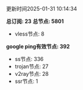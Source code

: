 更新时间2025-01-31 10:14:34

**总订阅: 23**
**总节点: 5801**
- vless节点: 8

**google ping有效节点: 392**
- ss节点: 336
- trojan节点: 27
- v2ray节点: 28
- ssr节点: 1

